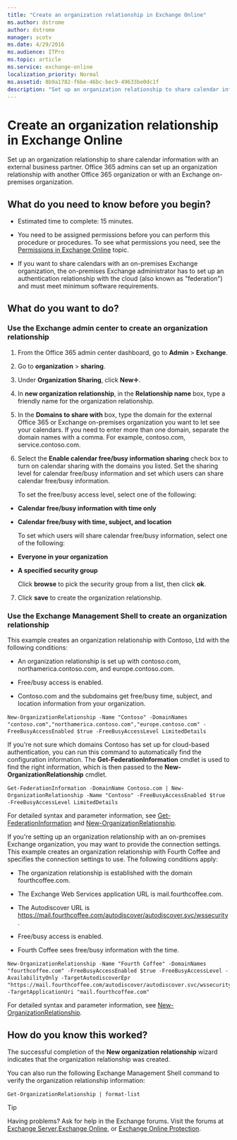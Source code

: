 ```yaml
---
title: "Create an organization relationship in Exchange Online"
ms.author: dstrome
author: dstrome
manager: scotv
ms.date: 4/29/2016
ms.audience: ITPro
ms.topic: article
ms.service: exchange-online
localization_priority: Normal
ms.assetid: 8b9a1782-f6be-46bc-bec9-49633be0dc1f
description: "Set up an organization relationship to share calendar information with an external business partner. Office 365 admins can set up an organization relationship with another Office 365 organization or with an Exchange on-premises organization."
---
```


# Create an organization relationship in Exchange Online

Set up an organization relationship to share calendar information with an external business partner. Office 365 admins can set up an organization relationship with another Office 365 organization or with an Exchange on-premises organization. 
  
## What do you need to know before you begin?

- Estimated time to complete: 15 minutes.
    
- You need to be assigned permissions before you can perform this procedure or procedures. To see what permissions you need, see the [Permissions in Exchange Online](../../permissions-exo/permissions-exo.md) topic. 
    
- If you want to share calendars with an on-premises Exchange organization, the on-premises Exchange administrator has to set up an authentication relationship with the cloud (also known as "federation") and must meet minimum software requirements.
    
## What do you want to do?

### Use the Exchange admin center to create an organization relationship
<a name="BKMK_EAC"> </a>

1. From the Office 365 admin center dashboard, go to **Admin** \> **Exchange**.
    
2. Go to **organization** \> **sharing**.
    
3. Under **Organization Sharing**, click **New**![Add Icon](../../media/ITPro_EAC_AddIcon.gif).
    
4. In **new organization relationship**, in the **Relationship name** box, type a friendly name for the organization relationship. 
    
5. In the **Domains to share with** box, type the domain for the external Office 365 or Exchange on-premises organization you want to let see your calendars. If you need to enter more than one domain, separate the domain names with a comma. For example, contoso.com, service.contoso.com.
    
6. Select the **Enable calendar free/busy information sharing** check box to turn on calendar sharing with the domains you listed. Set the sharing level for calendar free/busy information and set which users can share calendar free/busy information. 
    
    To set the free/busy access level, select one of the following:
    
  - **Calendar free/busy information with time only**
    
  - **Calendar free/busy with time, subject, and location**
    
    To set which users will share calendar free/busy information, select one of the following:
    
  - **Everyone in your organization**
    
  - **A specified security group**
    
    Click **browse** to pick the security group from a list, then click **ok**.
    
7. Click **save** to create the organization relationship. 
    
### Use the Exchange Management Shell to create an organization relationship
<a name="BKMK_Shell"> </a>

This example creates an organization relationship with Contoso, Ltd with the following conditions:
  
- An organization relationship is set up with contoso.com, northamerica.contoso.com, and europe.contoso.com.
    
- Free/busy access is enabled.
    
- Contoso.com and the subdomains get free/busy time, subject, and location information from your organization.
    
```
New-OrganizationRelationship -Name "Contoso" -DomainNames "contoso.com","northamerica.contoso.com","europe.contoso.com" -FreeBusyAccessEnabled $true -FreeBusyAccessLevel LimitedDetails

```

If you're not sure which domains Contoso has set up for cloud-based authentication, you can run this command to automatically find the configuration information. The **Get-FederationInformation** cmdlet is used to find the right information, which is then passed to the **New-OrganizationRelationship** cmdlet. 
  
```
Get-FederationInformation -DomainName Contoso.com | New-OrganizationRelationship -Name "Contoso" -FreeBusyAccessEnabled $true -FreeBusyAccessLevel LimitedDetails

```

For detailed syntax and parameter information, see [Get-FederationInformation](http://technet.microsoft.com/library/e7e948c8-453d-49e2-97da-45fd2a7853ba.aspx) and [New-OrganizationRelationship](http://technet.microsoft.com/library/ec35c7ed-6f91-435e-8c9f-9dbc53c993fe.aspx).
  
If you're setting up an organization relationship with an on-premises Exchange organization, you may want to provide the connection settings. This example creates an organization relationship with Fourth Coffee and specifies the connection settings to use. The following conditions apply:
  
- The organization relationship is established with the domain fourthcoffee.com.
    
- The Exchange Web Services application URL is mail.fourthcoffee.com.
    
- The Autodiscover URL is https://mail.fourthcoffee.com/autodiscover/autodiscover.svc/wssecurity.
    
- Free/busy access is enabled.
    
- Fourth Coffee sees free/busy information with the time.
    
```
New-OrganizationRelationship -Name "Fourth Coffee" -DomainNames "fourthcoffee.com" -FreeBusyAccessEnabled $true -FreeBusyAccessLevel -AvailabilityOnly -TargetAutodiscoverEpr "https://mail.fourthcoffee.com/autodiscover/autodiscover.svc/wssecurity" -TargetApplicationUri "mail.fourthcoffee.com"

```

For detailed syntax and parameter information, see [New-OrganizationRelationship](http://technet.microsoft.com/library/ec35c7ed-6f91-435e-8c9f-9dbc53c993fe.aspx).
  
## How do you know this worked?

The successful completion of the **New organization relationship** wizard indicates that the organization relationship was created. 
  
You can also run the following Exchange Management Shell command to verify the organization relationship information:
  
```
Get-OrganizationRelationship | format-list
```

> [!TIP]
> Having problems? Ask for help in the Exchange forums. Visit the forums at [Exchange Server](https://go.microsoft.com/fwlink/p/?linkId=60612),[Exchange Online](https://go.microsoft.com/fwlink/p/?linkId=267542), or [Exchange Online Protection](https://go.microsoft.com/fwlink/p/?linkId=285351). 
  

